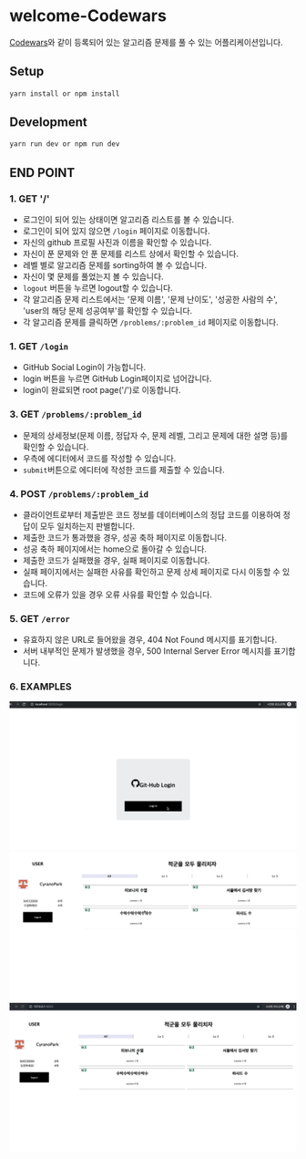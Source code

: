 # welcome-Codewars

[Codewars](https://codewars.com)와 같이 등록되어 있는 알고리즘 문제를 풀 수 있는 어플리케이션입니다.

## Setup

```sh
yarn install or npm install
```

## Development

```sh
yarn run dev or npm run dev
```

## END POINT

### 1. GET '/'
  - 로그인이 되어 있는 상태이면 알고리즘 리스트를 볼 수 있습니다.
  - 로그인이 되어 있지 않으면 `/login` 페이지로 이동합니다.
  - 자신의 github 프로필 사진과 이름을 확인할 수 있습니다.
  - 자신이 푼 문제와 안 푼 문제를 리스트 상에서 확인할 수 있습니다.
  - 레벨 별로 알고리즘 문제를 sorting하여 볼 수 있습니다.
  - 자신이 몇 문제를 풀었는지 볼 수 있습니다.
  - `logout` 버튼을 누르면 logout할 수 있습니다.
  - 각 알고리즘 문제 리스트에서는 '문제 이름', '문제 난이도', '성공한 사람의 수', 'user의 해당 문제 성공여부'를 확인할 수 있습니다.
  - 각 알고리즘 문제를 클릭하면 `/problems/:problem_id` 페이지로 이동합니다.

### 1. GET `/login`
  - GitHub Social Login이 가능합니다.
  - login 버튼을 누르면 GitHub Login페이지로 넘어갑니다.
  - login이 완료되면 root page('/')로 이동합니다.

### 3. GET `/problems/:problem_id`
  - 문제의 상세정보(문제 이름, 정답자 수, 문제 레벨, 그리고 문제에 대한 설명 등)를 확인할 수 있습니다.
  - 우측에 에디터에서 코드를 작성할 수 있습니다.
  - `submit`버튼으로 에디터에 작성한 코드를 제출할 수 있습니다.

### 4. POST `/problems/:problem_id`
  - 클라이언트로부터 제출받은 코드 정보를 데이터베이스의 정답 코드를 이용하여 정답이 모두 일치하는지 판별합니다.
  - 제출한 코드가 통과했을 경우, 성공 축하 페이지로 이동합니다.
  - 성공 축하 페이지에서는 home으로 돌아갈 수 있습니다.
  - 제출한 코드가 실패했을 경우, 실패 페이지로 이동합니다.
  - 실패 페이지에서는 실패한 사유를 확인하고 문제 상세 페이지로 다시 이동할 수 있습니다.
  - 코드에 오류가 있을 경우 오류 사유를 확인할 수 있습니다.

### 5. GET `/error`
  - 유효하지 않은 URL로 들어왔을 경우, 404 Not Found 메시지를 표기합니다.
  - 서버 내부적인 문제가 발생했을 경우, 500 Internal Server Error 메시지를 표기합니다.

### 6. EXAMPLES
![](login.gif)
![](success.gif)
![](main.gif)

